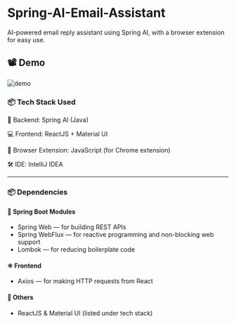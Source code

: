# Spring-AI-Email-Assistant
AI-powered email reply assistant using Spring AI, with a browser extension for easy use.

## 📽 Demo

![demo](https://github.com/user-attachments/assets/38f1e59b-2289-4feb-83e5-f2469c142c45)

### 📦 Tech Stack Used

🌱 Backend: Spring AI (Java)

💻 Frontend: ReactJS + Material UI

🧩 Browser Extension: JavaScript (for Chrome extension)

🛠️ IDE: IntelliJ IDEA

-----------------------------------------------------

### 📦 Dependencies

#### 🪷 Spring Boot Modules
* Spring Web — for building REST APIs
* Spring WebFlux — for reactive programming and non-blocking web support
* Lombok — for reducing boilerplate code

#### ⚛️ Frontend
* Axios — for making HTTP requests from React

#### 🌱 Others
* ReactJS & Material UI (listed under tech stack)
